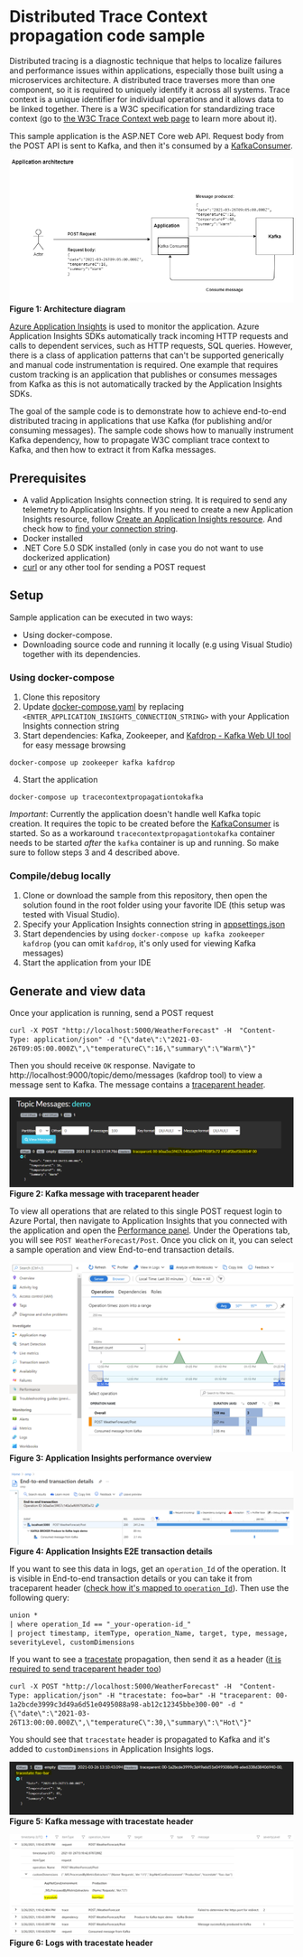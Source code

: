 # Distributed Trace Context propagation code sample

Distributed tracing is a diagnostic technique that helps to localize failures and performance issues within applications, especially those built using a microservices architecture. A distributed trace traverses more than one component, so it is required to uniquely identify it across all systems. Trace context is a unique identifier for individual operations and it allows data to be linked together. There is a W3C specification for standardizing trace context (go to [the W3C Trace Context web page](https://www.w3.org/TR/trace-context/) to learn more about it).

This sample application is the ASP.NET Core web API. Request body from the POST API is sent to Kafka, and then it's consumed by a [KafkaConsumer](./TraceContextPropagationToKafka/Kafka/KafkaConsumer.cs).

![architecture](./images/architecture.png)
**Figure 1: Architecture diagram**

[Azure Application Insights](https://docs.microsoft.com/en-us/azure/azure-monitor/app/asp-net-core) is used to monitor the application. Azure Application Insights SDKs automatically track incoming HTTP requests and calls to dependent services, such as HTTP requests, SQL queries. However, there is a class of application patterns that can't be supported generically and manual code instrumentation is required. One example that requires custom tracking is an application that publishes or consumes messages from Kafka as this is not automatically tracked by the Application Insights SDKs.

The goal of the sample code is to demonstrate how to achieve end-to-end distributed tracing in applications that use Kafka (for publishing and/or consuming messages). The sample code shows how to manually instrument Kafka dependency, how to propagate W3C compliant trace context to Kafka, and then how to extract it from Kafka messages.

## Prerequisites

* A valid Application Insights connection string. It is required to send any telemetry to Application Insights. If you need to create a new Application Insights resource, follow [Create an Application Insights resource](https://docs.microsoft.com/en-us/azure/azure-monitor/app/create-new-resource). And check how to [find your connection string](https://docs.microsoft.com/en-us/azure/azure-monitor/app/sdk-connection-string?tabs=net#finding-my-connection-string).
* Docker installed
* .NET Core 5.0 SDK installed (only in case you do not want to use dockerized application)
* [curl](https://curl.se/) or any other tool for sending a POST request

## Setup

Sample application can be executed in two ways:

* Using docker-compose.
* Downloading source code and running it locally (e.g using Visual Studio) together with its dependencies.

### Using docker-compose

1. Clone this repository
2. Update [docker-compose.yaml](./docker-compose.yaml) by replacing `<ENTER_APPLICATION_INSIGHTS_CONNECTION_STRING>` with your Application Insights connection string
3. Start dependencies: Kafka, Zookeeper, and [Kafdrop - Kafka Web UI tool](https://github.com/obsidiandynamics/kafdrop#-kafdrop--kafka-web-ui--) for easy message browsing
```
docker-compose up zookeeper kafka kafdrop
```
4. Start the application
```
docker-compose up tracecontextpropagationtokafka
``` 

*Important*: Currently the application doesn't handle well Kafka topic creation. It requires the topic to be created before the [KafkaConsumer](./TraceContextPropagationToKafka/Kafka/KafkaConsumer.cs) is started. So as a workaround `tracecontextpropagationtokafka` container needs to be started *after* the `kafka` container is up and running. So make sure to follow steps 3 and 4 described above.

### Compile/debug locally

1. Clone or download the sample from this repository, then open the solution found in the root folder using your favorite IDE (this setup was tested with Visual Studio).
2. Specify your Application Insights connection string in [appsettings.json](./TraceContextPropagationToKafka/appsettings.json)
3. Start dependencies by using `docker-compose up kafka zookeeper kafdrop` (you can omit `kafdrop`, it's only used for viewing Kafka messages)
4. Start the application from your IDE

## Generate and view data

Once your application is running, send a POST request
```
curl -X POST "http://localhost:5000/WeatherForecast" -H  "Content-Type: application/json" -d "{\"date\":\"2021-03-26T09:05:00.000Z\",\"temperatureC\":16,\"summary\":\"Warm\"}"
```
Then you should receive `OK` response. Navigate to http://localhost:9000/topic/demo/messages (kafdrop tool) to view a message sent to Kafka. The message contains a [traceparent header](https://www.w3.org/TR/trace-context/#traceparent-header).

![kafka-message](./images/kafka-message-with-traceparent-header.png)
**Figure 2: Kafka message with traceparent header**

To view all operations that are related to this single POST request login to Azure Portal, then navigate to Application Insights that you connected with the application and open the [Performance panel](https://docs.microsoft.com/en-us/azure/azure-monitor/learn/tutorial-performance#identify-slow-server-operations). Under the Operations tab, you will see `POST WeatherForecast/Post`. Once you click on it, you can select a sample operation and view End-to-end transaction details.

![performance-overview](./images/performance-overview.png)
**Figure 3: Application Insights performance overview**

![e2e-transaction-details](./images/e2e-transaction-details.png)
**Figure 4: Application Insights E2E transaction details**

If you want to see this data in logs, get an `operation_Id` of the operation. It is visible in End-to-end transaction details or you can take it from traceparent header ([check how it's mapped to `operation_Id`](https://docs.microsoft.com/en-us/azure/azure-monitor/app/correlation#correlation-headers-using-w3c-tracecontext)). Then use the following query:
```
union *
| where operation_Id == "_your-operation-id_"
| project timestamp, itemType, operation_Name, target, type, message, severityLevel, customDimensions
```

If you want to see a [tracestate](https://www.w3.org/TR/trace-context/#tracestate-header) propagation, then send it as a header ([it is required to send traceparent header too](https://www.w3.org/TR/trace-context/#no-traceparent-received))
```
curl -X POST "http://localhost:5000/WeatherForecast" -H  "Content-Type: application/json" -H "tracestate: foo=bar" -H "traceparent: 00-1a2bcde3999c3d49a6d51e0495088a98-ab12c12345bbe300-00" -d "{\"date\":\"2021-03-26T13:00:00.000Z\",\"temperatureC\":30,\"summary\":\"Hot\"}"
```

You should see that `tracestate` header is propagated to Kafka and it's added to `customDimensions` in Application Insights logs.

![kafka-message-with-tracestate](./images/kafka-message-with-tracestate-header.png)
**Figure 5: Kafka message with tracestate header**

![logs-with-tracestate](./images/logs-with-tracestate.png)
**Figure 6: Logs with tracestate header**

